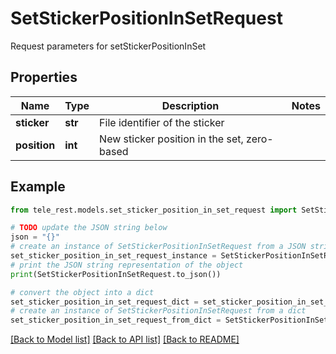 # SetStickerPositionInSetRequest

Request parameters for setStickerPositionInSet

## Properties

Name | Type | Description | Notes
------------ | ------------- | ------------- | -------------
**sticker** | **str** | File identifier of the sticker | 
**position** | **int** | New sticker position in the set, zero-based | 

## Example

```python
from tele_rest.models.set_sticker_position_in_set_request import SetStickerPositionInSetRequest

# TODO update the JSON string below
json = "{}"
# create an instance of SetStickerPositionInSetRequest from a JSON string
set_sticker_position_in_set_request_instance = SetStickerPositionInSetRequest.from_json(json)
# print the JSON string representation of the object
print(SetStickerPositionInSetRequest.to_json())

# convert the object into a dict
set_sticker_position_in_set_request_dict = set_sticker_position_in_set_request_instance.to_dict()
# create an instance of SetStickerPositionInSetRequest from a dict
set_sticker_position_in_set_request_from_dict = SetStickerPositionInSetRequest.from_dict(set_sticker_position_in_set_request_dict)
```
[[Back to Model list]](../README.md#documentation-for-models) [[Back to API list]](../README.md#documentation-for-api-endpoints) [[Back to README]](../README.md)


